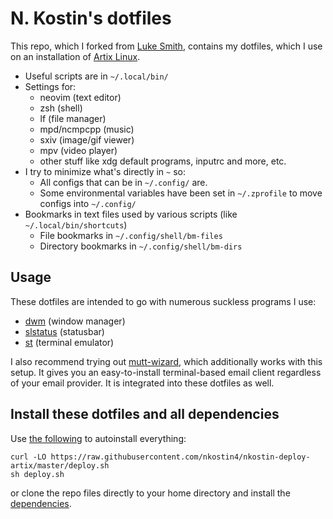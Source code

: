 # N. Kostin's dotfiles

This repo, which I forked from [Luke Smith](https://lukesmith.xyz/), contains my dotfiles, which I use on an installation of [Artix Linux](https://artixlinux.org/).

- Useful scripts are in `~/.local/bin/`
- Settings for:
	- neovim (text editor)
	- zsh (shell)
	- lf (file manager)
	- mpd/ncmpcpp (music)
	- sxiv (image/gif viewer)
	- mpv (video player)
	- other stuff like xdg default programs, inputrc and more, etc.
- I try to minimize what's directly in `~` so:
	- All configs that can be in `~/.config/` are.
	- Some environmental variables have been set in `~/.zprofile` to move configs into `~/.config/`
- Bookmarks in text files used by various scripts (like `~/.local/bin/shortcuts`)
	- File bookmarks in `~/.config/shell/bm-files`
	- Directory bookmarks in `~/.config/shell/bm-dirs`

## Usage

These dotfiles are intended to go with numerous suckless programs I use:

- [dwm](https://github.com/nkostin4/dwm) (window manager)
- [slstatus](https://github.com/nkostin4/slstatus) (statusbar)
- [st](https://github.com/lukesmithxyz/st) (terminal emulator)

I also recommend trying out
[mutt-wizard](https://github.com/lukesmithxyz/mutt-wizard), which additionally
works with this setup. It gives you an easy-to-install terminal-based email
client regardless of your email provider. It is integrated into these dotfiles
as well.

## Install these dotfiles and all dependencies

Use [the following](https://github.com/nkostin4/nkostin-deploy-artix) to autoinstall everything:

```
curl -LO https://raw.githubusercontent.com/nkostin4/nkostin-deploy-artix/master/deploy.sh
sh deploy.sh
```

or clone the repo files directly to your home directory and install the
[dependencies](https://github.com/nkostin4/nkostin-deploy-artix/blob/master/progs.csv).
